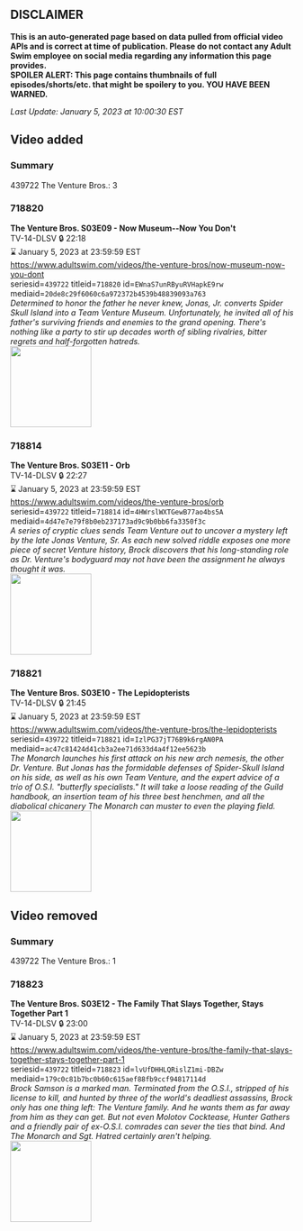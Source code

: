 ## DISCLAIMER
**This is an auto-generated page based on data pulled from official video APIs and is correct at time of publication. Please do not contact any Adult Swim employee on social media regarding any information this page provides.**  
**SPOILER ALERT: This page contains thumbnails of full episodes/shorts/etc. that might be spoilery to you. YOU HAVE BEEN WARNED.**  

_Last Update: January 5, 2023 at 10:00:30 EST_
## Video added
### Summary
439722 The Venture Bros.: 3  
### 718820
**The Venture Bros. S03E09 - Now Museum--Now You Don't**  
TV-14-DLSV 🔒 22:18  
⌛ January 5, 2023 at 23:59:59 EST  
https://www.adultswim.com/videos/the-venture-bros/now-museum-now-you-dont  
seriesid=`439722` titleid=`718820` id=`EWnaS7unRByuRVHapkE9rw` mediaid=`20de8c29f6060c6a972372b4539b48839093a763`  
_Determined to honor the father he never knew, Jonas, Jr. converts Spider Skull Island into a Team Venture Museum.  Unfortunately, he invited all of his father's surviving friends and enemies to the grand opening. 
There's nothing like a party to stir up decades worth of sibling rivalries, bitter regrets and half-forgotten hatreds._  
<a href="https://media.cdn.adultswim.com/uploads/20210106/thumbnails/2_211614545-venture_135_dst_cid-URYR.jpg"><img src="https://media.cdn.adultswim.com/uploads/20210106/thumbnails/2_211614545-venture_135_dst_cid-URYR.jpg" height="144px" /></a>
### 718814
**The Venture Bros. S03E11 - Orb**  
TV-14-DLSV 🔒 22:27  
⌛ January 5, 2023 at 23:59:59 EST  
https://www.adultswim.com/videos/the-venture-bros/orb  
seriesid=`439722` titleid=`718814` id=`4HWrslWXTGewB77ao4bs5A` mediaid=`4d47e7e79f8b0eb237173ad9c9b0bb6fa3350f3c`  
_A series of cryptic clues sends Team Venture out to uncover a mystery left by the late Jonas Venture, Sr.  As each new solved riddle exposes one more piece of secret Venture history, Brock discovers that his long-standing role as Dr. Venture's bodyguard may not have been the assignment he always thought it was._  
<a href="https://media.cdn.adultswim.com/uploads/20210106/thumbnails/2_2116145320-venture_129_dst_cid-URZE.jpg"><img src="https://media.cdn.adultswim.com/uploads/20210106/thumbnails/2_2116145320-venture_129_dst_cid-URZE.jpg" height="144px" /></a>
### 718821
**The Venture Bros. S03E10 - The Lepidopterists**  
TV-14-DLSV 🔒 21:45  
⌛ January 5, 2023 at 23:59:59 EST  
https://www.adultswim.com/videos/the-venture-bros/the-lepidopterists  
seriesid=`439722` titleid=`718821` id=`IzlPG37jT76B9k6rgAN0PA` mediaid=`ac47c81424d41cb3a2ee71d633d4a4f12ee5623b`  
_The Monarch launches his first attack on his new arch nemesis, the other Dr. Venture.  But Jonas has the formidable defenses of Spider-Skull Island on his side, as well as his own Team Venture, and the expert advice of a trio of O.S.I. "butterfly specialists." It will take a loose reading of the Guild handbook, an insertion team of his three best henchmen, and all the diabolical chicanery The Monarch can muster to even the playing field._  
<a href="https://media.cdn.adultswim.com/uploads/20210106/thumbnails/2_2116145178-venture_136_dst_cid-URZA.jpg"><img src="https://media.cdn.adultswim.com/uploads/20210106/thumbnails/2_2116145178-venture_136_dst_cid-URZA.jpg" height="144px" /></a>
## Video removed
### Summary
439722 The Venture Bros.: 1  
### 718823
**The Venture Bros. S03E12 - The Family That Slays Together, Stays Together Part 1**  
TV-14-DLSV 🔒 23:00  
⌛ January 5, 2023 at 23:59:59 EST  
https://www.adultswim.com/videos/the-venture-bros/the-family-that-slays-together-stays-together-part-1  
seriesid=`439722` titleid=`718823` id=`lvUfDHHLQRislZ1mi-DBZw` mediaid=`179c0c81b7bc0b60c615aef88fb9ccf94817114d`  
_Brock Samson is a marked man. Terminated from the O.S.I., stripped of his license to kill, and hunted by three of the world's deadliest assassins, Brock only has one thing left:  The Venture family.  And he wants them as far away from him as they can get. But not even Molotov Cocktease, Hunter Gathers and a friendly pair of ex-O.S.I. comrades can sever the ties that bind. And The Monarch and Sgt. Hatred certainly aren't helping._  
<a href="https://media.cdn.adultswim.com/uploads/20210106/thumbnails/2_2116149483-venture_138_bim_V60N.jpg"><img src="https://media.cdn.adultswim.com/uploads/20210106/thumbnails/2_2116149483-venture_138_bim_V60N.jpg" height="144px" /></a>
